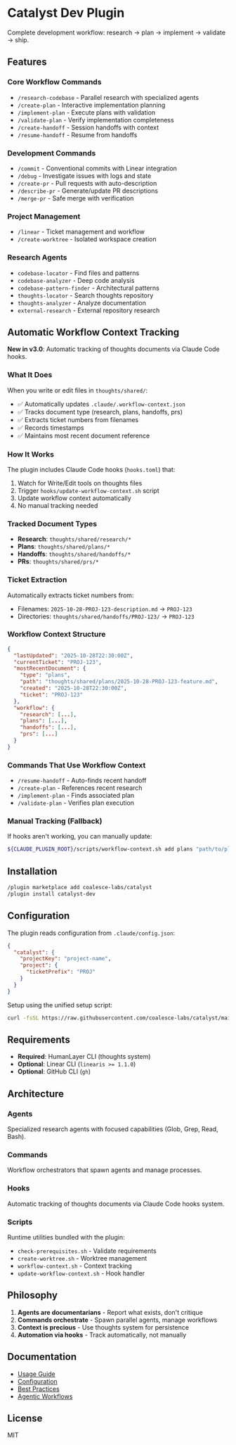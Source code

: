 # Catalyst Dev Plugin

Complete development workflow: research → plan → implement → validate → ship.

## Features

### Core Workflow Commands
- `/research-codebase` - Parallel research with specialized agents
- `/create-plan` - Interactive implementation planning
- `/implement-plan` - Execute plans with validation
- `/validate-plan` - Verify implementation completeness
- `/create-handoff` - Session handoffs with context
- `/resume-handoff` - Resume from handoffs

### Development Commands
- `/commit` - Conventional commits with Linear integration
- `/debug` - Investigate issues with logs and state
- `/create-pr` - Pull requests with auto-description
- `/describe-pr` - Generate/update PR descriptions
- `/merge-pr` - Safe merge with verification

### Project Management
- `/linear` - Ticket management and workflow
- `/create-worktree` - Isolated workspace creation

### Research Agents
- `codebase-locator` - Find files and patterns
- `codebase-analyzer` - Deep code analysis
- `codebase-pattern-finder` - Architectural patterns
- `thoughts-locator` - Search thoughts repository
- `thoughts-analyzer` - Analyze documentation
- `external-research` - External repository research

## Automatic Workflow Context Tracking

**New in v3.0**: Automatic tracking of thoughts documents via Claude Code hooks.

### What It Does

When you write or edit files in `thoughts/shared/`:
- ✅ Automatically updates `.claude/.workflow-context.json`
- ✅ Tracks document type (research, plans, handoffs, prs)
- ✅ Extracts ticket numbers from filenames
- ✅ Records timestamps
- ✅ Maintains most recent document reference

### How It Works

The plugin includes Claude Code hooks (`hooks.toml`) that:
1. Watch for Write/Edit tools on thoughts files
2. Trigger `hooks/update-workflow-context.sh` script
3. Update workflow context automatically
4. No manual tracking needed

### Tracked Document Types

- **Research**: `thoughts/shared/research/*`
- **Plans**: `thoughts/shared/plans/*`
- **Handoffs**: `thoughts/shared/handoffs/*`
- **PRs**: `thoughts/shared/prs/*`

### Ticket Extraction

Automatically extracts ticket numbers from:
- Filenames: `2025-10-28-PROJ-123-description.md` → `PROJ-123`
- Directories: `thoughts/shared/handoffs/PROJ-123/` → `PROJ-123`

### Workflow Context Structure

```json
{
  "lastUpdated": "2025-10-28T22:30:00Z",
  "currentTicket": "PROJ-123",
  "mostRecentDocument": {
    "type": "plans",
    "path": "thoughts/shared/plans/2025-10-28-PROJ-123-feature.md",
    "created": "2025-10-28T22:30:00Z",
    "ticket": "PROJ-123"
  },
  "workflow": {
    "research": [...],
    "plans": [...],
    "handoffs": [...],
    "prs": [...]
  }
}
```

### Commands That Use Workflow Context

- `/resume-handoff` - Auto-finds recent handoff
- `/create-plan` - References recent research
- `/implement-plan` - Finds associated plan
- `/validate-plan` - Verifies plan execution

### Manual Tracking (Fallback)

If hooks aren't working, you can manually update:

```bash
${CLAUDE_PLUGIN_ROOT}/scripts/workflow-context.sh add plans "path/to/plan.md" "PROJ-123"
```

## Installation

```bash
/plugin marketplace add coalesce-labs/catalyst
/plugin install catalyst-dev
```

## Configuration

The plugin reads configuration from `.claude/config.json`:

```json
{
  "catalyst": {
    "projectKey": "project-name",
    "project": {
      "ticketPrefix": "PROJ"
    }
  }
}
```

Setup using the unified setup script:

```bash
curl -fsSL https://raw.githubusercontent.com/coalesce-labs/catalyst/main/setup-catalyst.sh | bash
```

## Requirements

- **Required**: HumanLayer CLI (thoughts system)
- **Optional**: Linear CLI (`linearis >= 1.1.0`)
- **Optional**: GitHub CLI (`gh`)

## Architecture

### Agents
Specialized research agents with focused capabilities (Glob, Grep, Read, Bash).

### Commands
Workflow orchestrators that spawn agents and manage processes.

### Hooks
Automatic tracking of thoughts documents via Claude Code hooks system.

### Scripts
Runtime utilities bundled with the plugin:
- `check-prerequisites.sh` - Validate requirements
- `create-worktree.sh` - Worktree management
- `workflow-context.sh` - Context tracking
- `update-workflow-context.sh` - Hook handler

## Philosophy

1. **Agents are documentarians** - Report what exists, don't critique
2. **Commands orchestrate** - Spawn parallel agents, manage workflows
3. **Context is precious** - Use thoughts system for persistence
4. **Automation via hooks** - Track automatically, not manually

## Documentation

- [Usage Guide](../../docs/USAGE.md)
- [Configuration](../../docs/CONFIGURATION.md)
- [Best Practices](../../docs/BEST_PRACTICES.md)
- [Agentic Workflows](../../docs/AGENTIC_WORKFLOW_GUIDE.md)

## License

MIT
